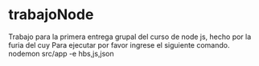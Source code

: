 # trabajoNode
Trabajo para la primera entrega grupal del curso de node js, hecho por la furia del cuy
Para ejecutar por favor ingrese el siguiente comando.
nodemon src/app -e hbs,js,json
